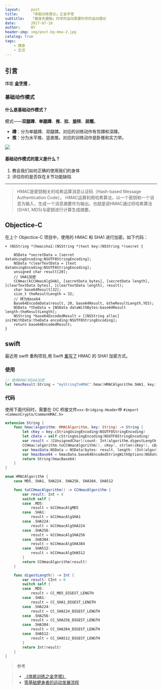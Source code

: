 ```yaml
---
layout:     post
title:      「体能训练理论」之金字塔
subtitle:   「健身先健脑」科学的运动需要科学的运动理论
date:       2017-07-10
author:     BY
header-img: img/post-bg-mma-2.jpg
catalog: true
tags:
    - 健身
    - 生活
---
```



## 引言

体能 [**金字塔**](http://qiubaiying.top/2017/07/10/%E4%BD%93%E8%83%BD%E8%AE%AD%E7%BB%83%E7%90%86%E8%AE%BA-%E4%B9%8B%E9%87%91%E5%AD%97%E5%A1%94/) 。




### 基础动作模式

#### 什么是基础动作模式？

模式——**双腿蹲**、**单腿蹲**、**推**、**拉**、**旋转**、**屈髋**。

- **蹲**：分为单腿蹲、双腿蹲。对应的训练动作有剪蹲和深蹲。
- **推**：分为水平推、竖直推。对应的训练动作是卧推和实力举。


![](https://ws4.sinaimg.cn/large/006tKfTcgy1fhg20yeticj30go0ptdmg.jpg)

#### 基础动作模式的意义是什么？

1. 教会我们如何正确的使用我们的身体
2. 评估你的是否存在关节功能缺陷




---

>HMAC是密钥相关的哈希运算消息认证码（Hash-based Message Authentication Code）。 HMAC运算利用哈希算法，以一个密钥和一个消息为输入，生成一个消息摘要作为输出。也就是说HMAC通过将哈希算法(SHA1, MD5)与密钥进行计算生成摘要。

## Objectice-C

在上个 Objectice-C 项目中，使用的 HMAC 和 SHA1 进行加密。如下代码：

```objc
+ (NSString *)hmacsha1:(NSString *)text key:(NSString *)secret {
    
    NSData *secretData = [secret dataUsingEncoding:NSUTF8StringEncoding];
    NSData *clearTextData = [text dataUsingEncoding:NSUTF8StringEncoding];
    unsigned char result[20];
    // SHA1加密
    CCHmac(kCCHmacAlgSHA1, [secretData bytes], [secretData length], [clearTextData bytes], [clearTextData length], result);
    char base64Result[32];
    size_t theResultLength = 32;
    // 转为Base64
    Base64EncodeData(result, 20, base64Result, &theResultLength,YES);
    NSData *theData = [NSData dataWithBytes:base64Result length:theResultLength];
    NSString *base64EncodedResult = [[NSString alloc] initWithData:theData encoding:NSUTF8StringEncoding];
    return base64EncodedResult;
}
```



## swift

最近用 swift 重构项目,用 Swift [重写了](https://www.baidu.com) HMAC 的 SHA1 加密方式。

### 使用

```swift
// 使用HMAC和SHA加密
let hmacResult:String = "myStringToHMAC".hmac(HMACAlgorithm.SHA1, key: "myKey")
```

### 代码

使用下面代码时，需要在 OC 桥接文件`xxx-Bridging-Header`中 `#import <CommonCrypto/CommonHMAC.h>`

```swift
extension String {
    func hmac(algorithm: HMACAlgorithm, key: String) -> String {
        let cKey = key.cStringUsingEncoding(NSUTF8StringEncoding)
        let cData = self.cStringUsingEncoding(NSUTF8StringEncoding)
        var result = [CUnsignedChar](count: Int(algorithm.digestLength()), repeatedValue: 0)
        CCHmac(algorithm.toCCHmacAlgorithm(), cKey!, strlen(cKey!), cData!, strlen(cData!), &result)
        var hmacData:NSData = NSData(bytes: result, length: (Int(algorithm.digestLength())))
        var hmacBase64 = hmacData.base64EncodedStringWithOptions(NSDataBase64EncodingOptions.Encoding76CharacterLineLength)
        return String(hmacBase64)
    }
}

enum HMACAlgorithm {
    case MD5, SHA1, SHA224, SHA256, SHA384, SHA512

    func toCCHmacAlgorithm() -> CCHmacAlgorithm {
        var result: Int = 0
        switch self {
        case .MD5:
            result = kCCHmacAlgMD5
        case .SHA1:
            result = kCCHmacAlgSHA1
        case .SHA224:
            result = kCCHmacAlgSHA224
        case .SHA256:
            result = kCCHmacAlgSHA256
        case .SHA384:
            result = kCCHmacAlgSHA384
        case .SHA512:
            result = kCCHmacAlgSHA512
        }
        return CCHmacAlgorithm(result)
    }

    func digestLength() -> Int {
        var result: CInt = 0
        switch self {
        case .MD5:
            result = CC_MD5_DIGEST_LENGTH
        case .SHA1:
            result = CC_SHA1_DIGEST_LENGTH
        case .SHA224:
            result = CC_SHA224_DIGEST_LENGTH
        case .SHA256:
            result = CC_SHA256_DIGEST_LENGTH
        case .SHA384:
            result = CC_SHA384_DIGEST_LENGTH
        case .SHA512:
            result = CC_SHA512_DIGEST_LENGTH
        }
        return Int(result)
    }
}


```




>参考 

>- [《体能训练之金字塔》](https://zhuanlan.zhihu.com/p/20801623)
>- [零基础健身者的运动发展流程](http://www.jianshenjiaolian.com.cn/lingjichu-fazhan.html)
